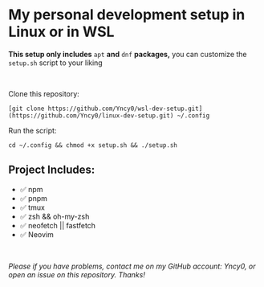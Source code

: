# My personal development setup in Linux or in WSL

**This setup only includes** `apt` **and** `dnf` **packages,** you can customize the `setup.sh` script to your liking

<br>

Clone this repository:
```
[git clone https://github.com/Yncy0/wsl-dev-setup.git](https://github.com/Yncy0/linux-dev-setup.git) ~/.config
```

Run the script:
```
cd ~/.config && chmod +x setup.sh && ./setup.sh
```

## Project Includes:
- ✅ npm
- ✅ pnpm
- ✅ tmux
- ✅ zsh && oh-my-zsh
- ✅ neofetch || fastfetch
- ✅ Neovim

<br>

*Please if you have problems, contact me on my GitHub account: Yncy0, or open an issue on this repository. Thanks!*
